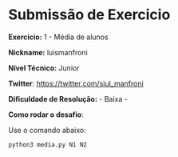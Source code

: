 # Submissão de Exercicio

**Exercicio:** 1 - Média de alunos

**Nickname:** luismanfroni

**Nível Técnico:** Junior

**Twitter**: https://twitter.com/siul_manfroni

**Dificuldade de Resolução:** - Baixa -

**Como rodar o desafio**:

Use o comando abaixo:
```bash
python3 media.py N1 N2
```